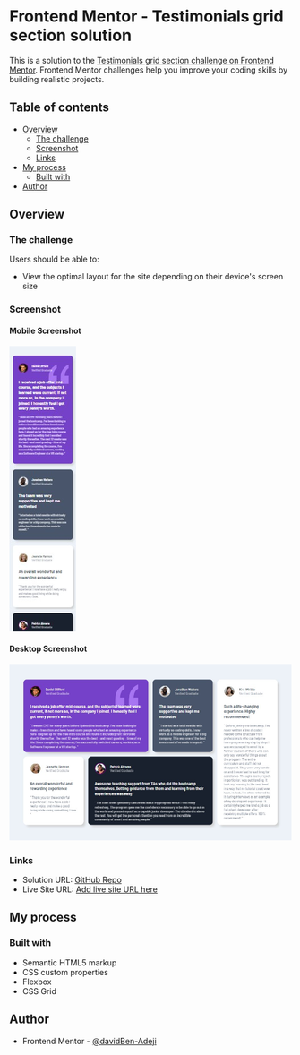 # Frontend Mentor - Testimonials grid section solution

This is a solution to the [Testimonials grid section challenge on Frontend Mentor](https://www.frontendmentor.io/challenges/testimonials-grid-section-Nnw6J7Un7). Frontend Mentor challenges help you improve your coding skills by building realistic projects. 

## Table of contents

- [Overview](#overview)
  - [The challenge](#the-challenge)
  - [Screenshot](#screenshot)
  - [Links](#links)
- [My process](#my-process)
  - [Built with](#built-with)
- [Author](#author)


## Overview

### The challenge

Users should be able to:

- View the optimal layout for the site depending on their device's screen size

### Screenshot

#### Mobile Screenshot

![Mobile screenshot](./images/mobile-screenshot.jfif)

#### Desktop Screenshot

![Desktop screenshot](./images/desktop-screenshot.jfif)


### Links

- Solution URL: [GitHub Repo](https://github.com/davidBen-Adeji/frontend-mentor/tree/main/testimonials-grid)
- Live Site URL: [Add live site URL here](https://peaceful-manatee-60978d.netlify.app/)

## My process

### Built with

- Semantic HTML5 markup
- CSS custom properties
- Flexbox
- CSS Grid

## Author

- Frontend Mentor - [@davidBen-Adeji](https://www.frontendmentor.io/profile/davidBen-Adeji)